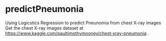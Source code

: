 # predictPneumonia
Using Logicstics Regression to predict Pneunomia from chest X-ray images
Get the chest X-ray images dataset at https://www.kaggle.com/paultimothymooney/chest-xray-pneumonia . 
